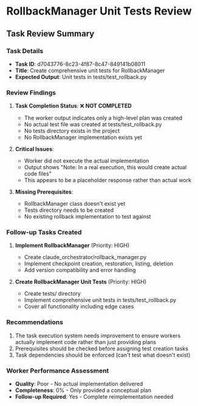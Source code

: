 # RollbackManager Unit Tests Review

## Task Review Summary

### Task Details
- **Task ID**: d7043776-8c23-4f87-8c47-849141b08011
- **Title**: Create comprehensive unit tests for RollbackManager
- **Expected Output**: Unit tests in tests/test_rollback.py

### Review Findings

1. **Task Completion Status**: ❌ **NOT COMPLETED**
   - The worker output indicates only a high-level plan was created
   - No actual test file was created at tests/test_rollback.py
   - No tests directory exists in the project
   - No RollbackManager implementation exists yet

2. **Critical Issues**:
   - Worker did not execute the actual implementation
   - Output shows "Note: In a real execution, this would create actual code files"
   - This appears to be a placeholder response rather than actual work

3. **Missing Prerequisites**:
   - RollbackManager class doesn't exist yet
   - Tests directory needs to be created
   - No existing rollback implementation to test against

### Follow-up Tasks Created

1. **Implement RollbackManager** (Priority: HIGH)
   - Create claude_orchestrator/rollback_manager.py
   - Implement checkpoint creation, restoration, listing, deletion
   - Add version compatibility and error handling
   
2. **Create RollbackManager Unit Tests** (Priority: HIGH)
   - Create tests/ directory
   - Implement comprehensive unit tests in tests/test_rollback.py
   - Cover all functionality including edge cases

### Recommendations

1. The task execution system needs improvement to ensure workers actually implement code rather than just providing plans
2. Prerequisites should be checked before assigning test creation tasks
3. Task dependencies should be enforced (can't test what doesn't exist)

### Worker Performance Assessment

- **Quality**: Poor - No actual implementation delivered
- **Completeness**: 0% - Only provided a conceptual plan
- **Follow-up Required**: Yes - Complete reimplementation needed